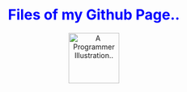 <style>
#heading {
  color: blue;
}
</style>

<div id="header" align="center">
  <h1 id="heading">Files of my Github Page..</h1>
  <img src="https://cdn-icons-png.flaticon.com/512/1488/1488581.png" width="100" alt="A Programmer Illustration.."/>
</div>
